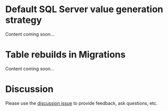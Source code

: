 # Default SQL Server value generation strategy

Content coming soon...

# Table rebuilds in Migrations

Content coming soon...

# Discussion

Please use the [discussion issue](https://github.com/aspnet/EntityFramework/issues/2439) to provide feedback, ask questions, etc.
